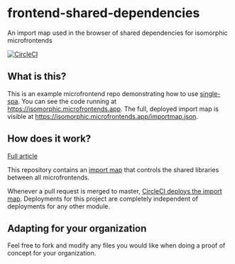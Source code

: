 # frontend-shared-dependencies

An import map used in the browser of shared dependencies for isomorphic microfrontends

[![CircleCI](https://circleci.com/gh/isomorphic-microfrontends/frontend-shared-dependencies.svg?style=svg)](https://circleci.com/gh/isomorphic-microfrontends/frontend-shared-dependencies)

## What is this?

This is an example microfrontend repo demonstrating how to use [single-spa](https://single-spa.js.org). You can see the code running at https://isomorphic.microfrontends.app. The full, deployed import map is visible at https://isomorphic.microfrontends.app/importmap.json.

## How does it work?

[Full article](https://single-spa.js.org/docs/recommended-setup)

This repository contains an [import map](https://github.com/WICG/import-maps/) that controls the shared libraries between all microfrontends.

Whenever a pull request is merged to master, [CircleCI deploys the import map](https://circleci.com/gh/isomorphic-microfrontends/shared-dependencies). Deployments for this project are completely independent of deployments for any other module.

## Adapting for your organization

Feel free to fork and modify any files you would like when doing a proof of concept for your organization.

